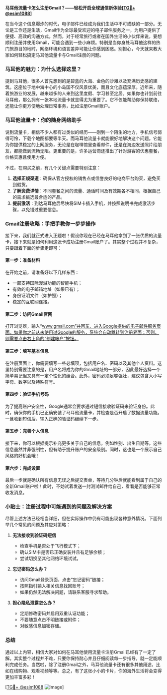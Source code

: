**马耳他流量卡怎么注册Gmail？——轻松开启全球通信新体验[[TG💪+ @esim1088](https://t.me/s/esim1088)]**

在当今这个信息爆炸的时代，电子邮件已经成为我们生活中不可或缺的一部分。无论是工作还是生活，Gmail作为全球最受欢迎的电子邮件服务之一，为用户提供了便捷、高效的沟通方式。然而，对于经常旅行或者在国外生活的小伙伴来说，要想顺利注册并使用Gmail，可能会遇到一些小麻烦。特别是当你身处马耳他这样的热门旅游目的地时，网络环境和语言差异可能让你感到困惑。别担心，今天就来教大家如何轻松搞定马耳他流量卡与Gmail注册的问题。

### 马耳他的魅力：为什么选择这里？

提到马耳他，很多人首先想到的是碧蓝的大海、金色的沙滩以及充满历史感的建筑。这座位于地中海中心的小岛国不仅风景优美，而且文化底蕴深厚。近年来，随着旅游业的发展，越来越多的人来到这里度假、学习甚至定居。如果你也计划前往马耳他，那么拥有一张本地流量卡就显得尤为重要了。它不仅能帮助你保持联络，还能让你更方便地处理日常事务，比如注册Gmail账户。

### 马耳他流量卡：你的随身网络助手

说到流量卡，相信不少人都有过类似的经历——刚到一个陌生的地方，手机信号弱得可怜，下载个地图都要等半天。而马耳他流量卡就能很好地解决这个问题。它能为你提供稳定的上网服务，无论是在咖啡馆里查看邮件，还是在海边发送照片给朋友，都能做到流畅无阻。更重要的是，许多运营商还推出了针对游客的优惠套餐，价格实惠且使用方便。

不过，在购买之前，有几个关键点需要特别注意：

1. **选择正规渠道**：确保从官方授权的销售点或信誉良好的电商平台购买，避免买到假货。
2. **了解资费详情**：不同套餐之间的流量、通话时间及有效期各不相同，根据自己的需求挑选最合适的产品。
3. **提前激活**：到达马耳他后尽快将SIM卡插入手机，并按照说明书完成激活步骤，以免错过重要信息。

### Gmail注册攻略：手把手教你一步步操作

接下来，我们就正式进入正题啦！假设你现在已经在马耳他拿到了一张优质的流量卡，接下来就是如何利用这张卡成功注册Gmail账户了。其实整个过程并不复杂，只要跟着下面的步骤走即可：

#### 第一步：准备材料
在开始之前，请准备好以下几样东西：
- 一部支持国际漫游功能的智能手机；
- 有效的电子邮箱地址（如果已有）；
- 身份证明文件（如护照）；
- 稳定的互联网连接。

#### 第二步：访问Gmail官网
打开浏览器，输入“www.gmail.com”并回车，进入Google提供的电子邮件服务页面。如果你之前从未使用过Google的服务，系统会自动跳转到注册界面；否则，则需要点击右上角的“创建帐户”按钮。

#### 第三步：填写基本信息
在注册页面上，你需要填写一些必填项，包括用户名、密码以及其他个人资料。这里特别需要注意的是，用户名将成为你的Gmail地址的一部分，因此最好选择一个简单易记但又具有一定个性化的组合。此外，密码必须足够强壮，建议包含大小写字母、数字以及特殊符号。

#### 第四步：验证手机号码
为了提高账户安全性，Google通常会要求通过短信接收验证码来验证身份。此时，确保你的手机已正确安装了马耳他流量卡，并检查是否开启了数据流量功能。一旦收到短信后，输入正确的验证码继续下一步。

#### 第五步：完善个人信息
接下来，你可以根据提示补充更多关于自己的信息，例如性别、出生日期等。这些信息虽然并非强制性，但有助于提升账户的安全级别。同时，这也是一个展示自己风格的好机会哦！

#### 第六步：完成设置
最后一步就是确认所有信息无误之后提交表单，等待几分钟后就能看到属于自己的全新Gmail账户啦！此时，不妨试着发送一封测试邮件给自己，看看是否能够正常收发消息。

### 小贴士：注册过程中可能遇到的问题及解决方案

尽管上述方法已经相当详细，但在实际操作中仍有可能出现各种意外情况。下面列举几个常见的问题及其应对策略：

1. **无法接收到验证码短信**
   - 检查手机是否处于飞行模式下；
   - 确认SIM卡是否已正确安装并且有足够余额；
   - 尝试切换至其他网络环境试试。

2. **忘记密码怎么办？**
   - 访问Gmail登录页面，点击“忘记密码”链接；
   - 按照指引输入相关信息找回账号；
   - 如果仍然无法解决问题，请联系客服寻求帮助。

3. **担心隐私泄露怎么办？**
   - 定期修改密码并启用双重认证功能；
   - 不要随意点击不明链接或附件；
   - 对敏感信息加密存储。

### 总结

通过以上内容，相信大家对如何在马耳他使用流量卡注册Gmail已经有了一定了解。其实整个过程并不难，只要你保持耐心并且仔细阅读每一步指导，就一定能顺利完成任务。当然啦，除了注册Gmail之外，马耳他流量卡还有很多其他用途，比如在线购物、观看视频等等。总之，有了这张小小的卡片，你的海外生活将会变得更加丰富多彩！

[[TG💪+ @esim1088](https://t.me/s/esim1088) ![Image](https://i.postimg.cc/4NQfJmqS/Snipaste-2025-05-13-00-14-12.png)]